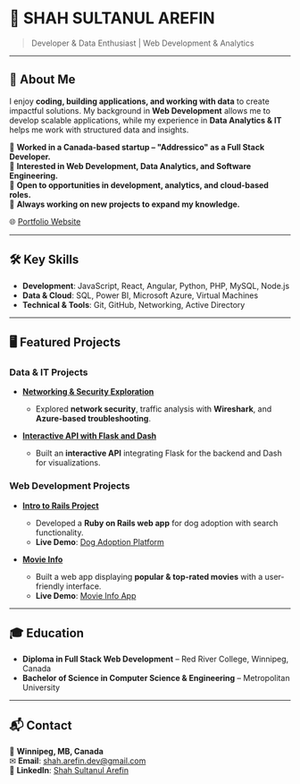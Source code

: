 # 🎯 SHAH SULTANUL AREFIN

> Developer & Data Enthusiast | Web Development & Analytics

---

## 🚀 About Me

I enjoy **coding, building applications, and working with data** to create impactful solutions. My background in **Web Development** allows me to develop scalable applications, while my experience in **Data Analytics & IT** helps me work with structured data and insights.

🔹 **Worked in a Canada-based startup – "Addressico" as a Full Stack Developer.**  
🔹 **Interested in Web Development, Data Analytics, and Software Engineering.**  
🔹 **Open to opportunities in development, analytics, and cloud-based roles.**  
🔹 **Always working on new projects to expand my knowledge.**  

🌐 [Portfolio Website](https://tanweer-dot-dev.vercel.app)  

---

## 🛠️ Key Skills

- **Development**: JavaScript, React, Angular, Python, PHP, MySQL, Node.js  
- **Data & Cloud**: SQL, Power BI, Microsoft Azure, Virtual Machines  
- **Technical & Tools**: Git, GitHub, Networking, Active Directory  

---

## 🖥️ Featured Projects

### **Data & IT Projects**
- **[Networking & Security Exploration](https://github.com/shahsarefin/Networking-and-Security-Exploration-on-Azure)**
  - Explored **network security**, traffic analysis with **Wireshark**, and **Azure-based troubleshooting**.

- **[Interactive API with Flask and Dash](https://github.com/shahsarefin/Interactive-API-Flask-Dash)**
  - Built an **interactive API** integrating Flask for the backend and Dash for visualizations.

### **Web Development Projects**
- **[Intro to Rails Project](https://github.com/shahsarefin/Intro-To-Rails-Project-Shah)**
  - Developed a **Ruby on Rails web app** for dog adoption with search functionality.
  - **Live Demo**: [Dog Adoption Platform](https://intro-to-rails-project-shah.fly.dev/)

- **[Movie Info](https://github.com/shahsarefin/movie-info)**
  - Built a web app displaying **popular & top-rated movies** with a user-friendly interface.
  - **Live Demo**: [Movie Info App](https://movie-info-shah.vercel.app/)

---

## 🎓 Education

- **Diploma in Full Stack Web Development** – Red River College, Winnipeg, Canada  
- **Bachelor of Science in Computer Science & Engineering** – Metropolitan University  

---

## 📬 Contact

📍 **Winnipeg, MB, Canada**  
✉ **Email**: [shah.arefin.dev@gmail.com](mailto:shah.arefin.dev@gmail.com)  
🔗 **LinkedIn**: [Shah Sultanul Arefin](https://www.linkedin.com/in/shahsarefin)  
